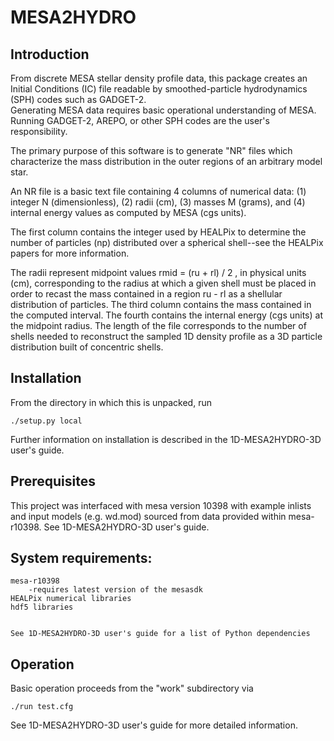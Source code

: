 # MESA2HYDRO

## Introduction
From discrete MESA stellar density profile data, this package creates an Initial Conditions (IC) file readable by smoothed-particle hydrodynamics (SPH) codes such as GADGET-2.  
Generating MESA data requires basic operational understanding of MESA. Running GADGET-2, AREPO, or other SPH codes are the user's responsibility. 

The primary purpose of this software is to generate "NR" files which characterize the mass distribution in the outer regions of an arbitrary model star.

An NR file is a basic text file containing 4 columns of numerical data: 
(1) integer N (dimensionless),
(2) radii (cm),
(3) masses M (grams), and
(4) internal energy values as computed by MESA (cgs units).

The first column contains the integer used by HEALPix to determine the number of particles (np) distributed over a spherical shell--see the HEALPix papers for more information. 

The radii represent midpoint values rmid = (ru + rl) / 2 , in physical units (cm), corresponding to the radius at which a given shell must be placed in order to recast the mass contained in a region ru - rl as a shellular distribution of particles. The third column contains the mass contained in the computed interval. The fourth contains the internal energy (cgs units) at the midpoint radius.
The length of the file corresponds to the number of shells needed to reconstruct the sampled 1D density profile as a 3D particle distribution built of concentric shells. 


## Installation
From the directory in which this is unpacked, run 

	./setup.py local

Further information on installation is described in the 1D-MESA2HYDRO-3D user's guide.

## Prerequisites
This project was interfaced with mesa version 10398 with example inlists and input models (e.g. wd.mod) sourced from data provided within mesa-r10398. See 1D-MESA2HYDRO-3D user's guide.


## System requirements:
	mesa-r10398
		-requires latest version of the mesasdk
	HEALPix numerical libraries	
	hdf5 libraries 


	See 1D-MESA2HYDRO-3D user's guide for a list of Python dependencies


## Operation
Basic operation proceeds from the "work" subdirectory via

	./run test.cfg

See 1D-MESA2HYDRO-3D user's guide for more detailed information.